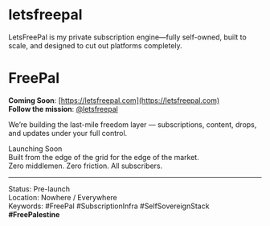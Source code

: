 # letsfreepal  
LetsFreePal is my private subscription engine—fully self-owned, built to scale, and designed to cut out platforms completely.

# FreePal  

**Coming Soon**: [https://letsfreepal.com](https://letsfreepal.com)  
**Follow the mission**: [@letsfreepal](https://instagram.com/letsfreepal)

We’re building the last-mile freedom layer — subscriptions, content, drops, and updates under your full control.

Launching Soon  
Built from the edge of the grid for the edge of the market.  
Zero middlemen. Zero friction. All subscribers.

---

Status: Pre-launch  
Location: Nowhere / Everywhere  
Keywords: #FreePal #SubscriptionInfra #SelfSovereignStack **#FreePalestine**

